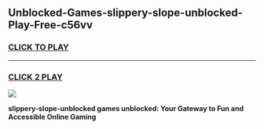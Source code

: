 
## Unblocked-Games-slippery-slope-unblocked-Play-Free-c56vv
<h3>
<a href="https://premium76.site?title=slippery-slope-unblocked&ref=23A">CLICK TO PLAY</a></h3>
<hr>

<h3>
<a href="https://premium76.site?title=slippery-slope-unblocked&ref=23A">CLICK 2 PLAY</a>
  
</h3>

<a href="https://premium76.site?title=slippery-slope-unblocked&ref=23A"><img src="https://clearcache.store/games.png"></a>


**slippery-slope-unblocked games unblocked: Your Gateway to Fun and Accessible Online Gaming**
